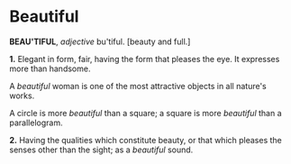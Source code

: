 # Beautiful

**BEAU'TIFUL**, _adjective_ bu'tiful. \[beauty and full.\]

**1.** Elegant in form, fair, having the form that pleases the eye. It expresses more than handsome.

A _beautiful_ woman is one of the most attractive objects in all nature's works.

A circle is more _beautiful_ than a square; a square is more _beautiful_ than a parallelogram.

**2.** Having the qualities which constitute beauty, or that which pleases the senses other than the sight; as a _beautiful_ sound.